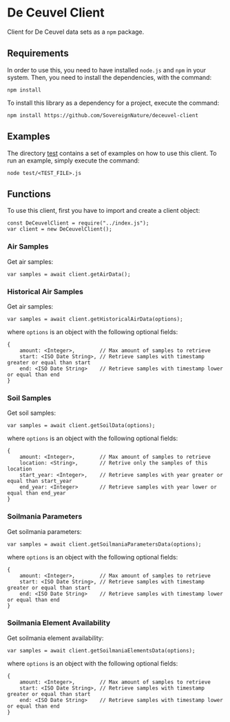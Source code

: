 # De Ceuvel Client

Client for De Ceuvel data sets as a `npm` package.

## Requirements

In order to use this, you need to have installed `node.js` and `npm` in your system.
Then, you need to install the dependencies, with the command:
```
npm install
```

To install this library as a dependency for a project, execute the command:
```
npm install https://github.com/SovereignNature/deceuvel-client
```
## Examples

The directory [test](test/) contains a set of examples on how to use this client.
To run an example, simply execute the command:
```
node test/<TEST_FILE>.js
```

## Functions

To use this client, first you have to import and create a client object:
```
const DeCeuvelClient = require("../index.js");
var client = new DeCeuvelClient();
```

### Air Samples

Get air samples:
```
var samples = await client.getAirData();
```

### Historical Air Samples

Get air samples:
```
var samples = await client.getHistoricalAirData(options);
```
where `options` is an object with the following optional fields:
```
{
    amount: <Integer>,        // Max amount of samples to retrieve
    start: <ISO Date String>, // Retrieve samples with timestamp greater or equal than start
    end: <ISO Date String>    // Retrieve samples with timestamp lower or equal than end
}
```

### Soil Samples

Get soil samples:
```
var samples = await client.getSoilData(options);
```
where `options` is an object with the following optional fields:
```
{
    amount: <Integer>,        // Max amount of samples to retrieve
    location: <String>,       // Retrive only the samples of this location
    start_year: <Integer>,    // Retrieve samples with year greater or equal than start_year
    end_year: <Integer>       // Retrieve samples with year lower or equal than end_year
}
```

### Soilmania Parameters

Get soilmania parameters:
```
var samples = await client.getSoilmaniaParametersData(options);
```
where `options` is an object with the following optional fields:
```
{
    amount: <Integer>,        // Max amount of samples to retrieve
    start: <ISO Date String>, // Retrieve samples with timestamp greater or equal than start
    end: <ISO Date String>    // Retrieve samples with timestamp lower or equal than end
}
```

### Soilmania Element Availability

Get soilmania element availability:
```
var samples = await client.getSoilmaniaElementsData(options);
```
where `options` is an object with the following optional fields:
```
{
    amount: <Integer>,        // Max amount of samples to retrieve
    start: <ISO Date String>, // Retrieve samples with timestamp greater or equal than start
    end: <ISO Date String>    // Retrieve samples with timestamp lower or equal than end
}
```
